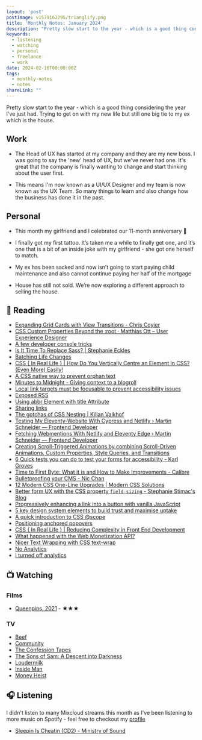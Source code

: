 ```yaml
---
layout: 'post'
postImage: v1579162295/trianglify.png
title: 'Monthly Notes: January 2024'
description: "Pretty slow start to the year - which is a good thing considering the year I've just had. Trying to get on with my new life but still one big tie to my ex which is the house."
keywords:
  - listening
  - watching
  - personal
  - freelance
  - work
date: 2024-02-16T00:00:00Z
tags:
  - monthly-notes
  - notes
shareLink: ""
---
```

<p class="lead">Pretty slow start to the year - which is a good thing considering the year I've just had. Trying to get on with my new life but still one big tie to my ex which is the house.</p>

## Work
- The Head of UX has started at my company and they are my new boss. I was going to say the 'new' head of UX, but we've never had one. It's great that the company is finally wanting to change and start thinking about the user first.

- This means I'm now known as a UI/UX Designer and my team is now known as the UX Team. So many things to learn and also change how the business has done it in the past.

## Personal
- This month my girlfriend and I celebrated our 11-month anniversary 💜

- I finally got my first tattoo. It’s taken me a while to finally get one, and it’s one that is a bit of an inside joke with my girlfriend - she got one herself to match.

- My ex has been sacked and now isn’t going to start paying child maintenance and also cannot continue paying her half of the mortgage

- House has still not sold. We’re now exploring a different approach to selling the house.

## 📖 Reading
- [Expanding Grid Cards with View Transitions - Chris Coyier](https://chriscoyier.net/2023/04/11/expanding-grid-cards-with-view-transitions/ "Expanding Grid Cards with View Transitions - Chris Coyier")
- [CSS Custom Properties Beyond the :root · Matthias Ott – User Experience Designer](https://matthiasott.com/notes/custom-properties-beyond-the-root "CSS Custom Properties Beyond the :root · Matthias Ott – User Experience Designer")
- [A few developer console tricks](https://gomakethings.com/a-few-developer-console-tricks/ "A few developer console tricks")
- [Is It Time To Replace Sass? | Stephanie Eckles](https://thinkdobecreate.com/articles/is-it-time-to-replace-sass/ "Is It Time To Replace Sass? | Stephanie Eckles")
- [Batching Life Changes](https://chrisburnell.com/article/batching-life-changes/ "Batching Life Changes")
- [CSS { In Real Life } | How Do You Vertically Centre an Element in CSS? (Even More) Easily!](https://css-irl.info/how-do-you-vertically-centre-an-element-in-css/ "CSS { In Real Life } | How Do You Vertically Centre an Element in CSS? (Even More) Easily!")
- [A CSS native way to prevent orphan text](https://gomakethings.com/a-css-native-way-to-prevent-orphan-text/ "A CSS native way to prevent orphan text")
- [Minutes to Midnight - Giving context to a blogroll](https://minutestomidnight.co.uk/blog/giving-context-to-a-blogroll/ "Minutes to Midnight - Giving context to a blogroll")
- [Local link targets must be focusable to prevent accessibility issues](https://www.stefanjudis.com/today-i-learned/relative-html-links-focus-issues/ "Local link targets must be focusable to prevent accessibility issues")
- [Exposed RSS](https://chriscoyier.net/2024/01/13/exposed-rss/ "Exposed RSS")
- [Using abbr Element with title Attribute](https://adrianroselli.com/2024/01/using-abbr-element-with-title-attribute.html "Using abbr Element with title Attribute")
- [Sharing links](https://hidde.blog/sharing-links/ "Sharing links")
- [The gotchas of CSS Nesting | Kilian Valkhof](https://kilianvalkhof.com/2023/css-html/the-gotchas-of-css-nesting/ "The gotchas of CSS Nesting | Kilian Valkhof")
- [Testing My Eleventy-Website With Cypress and Netlify › Martin Schneider — Frontend Developer](https://martinschneider.me/articles/testing-my-eleventy-website-with-cypress-and-netlify/ "Testing My Eleventy-Website With Cypress and Netlify › Martin Schneider — Frontend Developer")
- [Fetching Webmentions With Netlify and Eleventy Edge › Martin Schneider — Frontend Developer](https://martinschneider.me/articles/fetching-webmentions-with-netlify-and-eleventy-edge/ "Fetching Webmentions With Netlify and Eleventy Edge › Martin Schneider — Frontend Developer")
- [Creating Scroll-Triggered Animations by combining Scroll-Driven Animations, Custom Properties, Style Queries, and Transitions](https://www.bram.us/2023/06/15/scroll-triggered-animations/ "Creating Scroll-Triggered Animations by combining Scroll-Driven Animations, Custom Properties, Style Queries, and Transitions")
- [6 Quick tests you can do to test your forms for accessibility - Karl Groves](https://karlgroves.com/6-quick-tests-you-can-do-to-test-your-forms-for-accessibility/ "6 Quick tests you can do to test your forms for accessibility - Karl Groves")
- [Time to First Byte: What it is and How to Make Improvements - Calibre](https://calibreapp.com/blog/time-to-first-byte "Time to First Byte: What it is and How to Make Improvements - Calibre")
- [Bulletproofing your CMS - Nic Chan](https://www.nicchan.me/blog/bulletproofing-your-cms/ "Bulletproofing your CMS - Nic Chan")
- [12 Modern CSS One-Line Upgrades | Modern CSS Solutions](https://moderncss.dev/12-modern-css-one-line-upgrades/ "12 Modern CSS One-Line Upgrades | Modern CSS Solutions")
- [Better form UX with the CSS property `field-sizing` - Stephanie Stimac's Blog](https://blog.stephaniestimac.com/posts/2024/01/css-field-sizing/ "Better form UX with the CSS property `field-sizing` - Stephanie Stimac's Blog")
- [Progressively enhancing a link into a button with vanilla JavaScript](https://gomakethings.com/progressively-enhancing-a-link-into-a-button-with-vanilla-javascript/ "Progressively enhancing a link into a button with vanilla JavaScript")
- [5 key design system elements to build trust and maximise uptake](https://adamsilver.io/blog/5-key-design-system-elements-to-build-trust-and-maximise-uptake/ "5 key design system elements to build trust and maximise uptake")
- [A quick introduction to CSS @scope](https://www.bram.us/2023/08/22/a-quick-introduction-to-css-scope/ "A quick introduction to CSS @scope")
- [Positioning anchored popovers](https://hidde.blog/positioning-anchored-popovers/ "Positioning anchored popovers")
- [CSS { In Real Life } | Reducing Complexity in Front End Development](https://css-irl.info/reducing-complexity-in-front-end-development/ "CSS { In Real Life } | Reducing Complexity in Front End Development")
- [What happened with the Web Monetization API?](https://chriscoyier.net/2024/01/24/what-happened-with-the-web-monetization-api/ "What happened with the Web Monetization API?")
- [Nicer Text Wrapping with CSS text-wrap](https://codersblock.com/blog/nicer-text-wrapping-with-css-text-wrap/ "Nicer Text Wrapping with CSS text-wrap")
- [No Analytics](https://snook.ca/archives/opinion/no-analytics "No Analytics")
- [I turned off analytics](https://rachsmith.com/i-turned-off-analytics/ "I turned off analytics")

## 📺 Watching

### Films
- [Queenpins, 2021](https://www.themoviedb.org/movie/628914-queenpins "Queenpins") - ★★★

### TV
- [Beef](https://www.themoviedb.org/tv/154385-beef "Beef")
- [Community](https://www.themoviedb.org/tv/18347-community "Community")
- [The Confession Tapes](https://www.themoviedb.org/tv/73792-the-confession-tapes "The Confession Tapes")
- [The Sons of Sam: A Descent into Darkness](https://www.themoviedb.org/tv/122672-the-sons-of-sam-a-descent-into-darkness "The Sons of Sam: A Descent into Darkness")
- [Loudermilk](https://www.themoviedb.org/tv/73200-loudermilk "Loudermilk")
- [Inside Man](https://www.themoviedb.org/tv/121710-inside-man "Inside Man")
- [Money Heist](https://www.themoviedb.org/tv/71446-la-casa-de-papel "Money Heist")

## 🎧 Listening
I didn't listen to many Mixcloud streams this month as I've been listening to more music on Spotify - feel free to checkout my [profile](https://open.spotify.com/user/juan.fernandes)

- [Sleepin Is Cheatin (CD2) - Ministry of Sound](https://www.mixcloud.com/ministryofsound/sleepin-is-cheatin-cd2-ministry-of-sound/ "Sleepin Is Cheatin (CD2) - Ministry of Sound")
